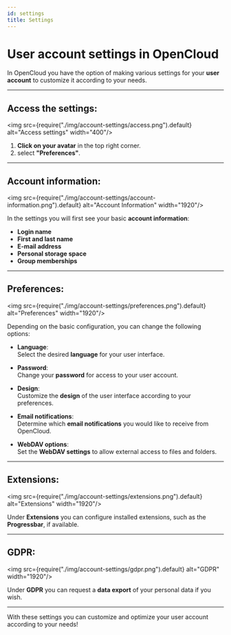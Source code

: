 ```yaml
---
id: settings
title: Settings
---
```

# User account settings in OpenCloud

In OpenCloud you have the option of making various settings for your **user account** to customize it according to your needs.

---

## Access the settings:

<img src={require("./img/account-settings/access.png").default} alt="Access settings" width="400"/>

1. **Click on your avatar** in the top right corner.
2. select **"Preferences"**.

---

## Account information:

<img src={require("./img/account-settings/account-information.png").default} alt="Account Information" width="1920"/>

In the settings you will first see your basic **account information**:

- **Login name**
- **First and last name**
- **E-mail address**
- **Personal storage space**
- **Group memberships**

---

## Preferences:

<img src={require("./img/account-settings/preferences.png").default} alt="Preferences" width="1920"/>

Depending on the basic configuration, you can change the following options:

- **Language**:  
  Select the desired **language** for your user interface.

- **Password**:  
  Change your **password** for access to your user account.

- **Design**:  
  Customize the **design** of the user interface according to your preferences.

- **Email notifications**:  
  Determine which **email notifications** you would like to receive from OpenCloud.

- **WebDAV options**:  
  Set the **WebDAV settings** to allow external access to files and folders.

---

## Extensions:

<img src={require("./img/account-settings/extensions.png").default} alt="Extensions" width="1920"/>

Under **Extensions** you can configure installed extensions, such as the **Progressbar**, if available.

---

## GDPR:

<img src={require("./img/account-settings/gdpr.png").default} alt="GDPR" width="1920"/>

Under **GDPR** you can request a **data export** of your personal data if you wish.

---

With these settings you can customize and optimize your user account according to your needs!

